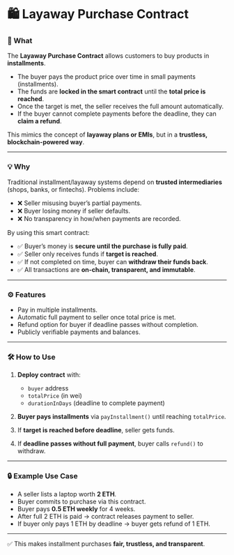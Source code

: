# 🛍️ Layaway Purchase Contract

### 📌 What

The **Layaway Purchase Contract** allows customers to buy products in **installments**.

- The buyer pays the product price over time in small payments (installments).  
- The funds are **locked in the smart contract** until the **total price is reached**.
- Once the target is met, the seller receives the full amount automatically.
- If the buyer cannot complete payments before the deadline, they can **claim a refund**.  

This mimics the concept of **layaway plans or EMIs**, but in a **trustless, blockchain-powered way**.

---

### 💡 Why

Traditional installment/layaway systems depend on **trusted intermediaries** (shops, banks, or fintechs). Problems include:

- ❌ Seller misusing buyer’s partial payments.
- ❌ Buyer losing money if seller defaults.
- ❌ No transparency in how/when payments are recorded.

By using this smart contract:

- ✅ Buyer’s money is **secure until the purchase is fully paid**.
- ✅ Seller only receives funds if **target is reached**.
- ✅ If not completed on time, buyer can **withdraw their funds back**.
- ✅ All transactions are **on-chain, transparent, and immutable**.

---

### ⚙️ Features

- Pay in multiple installments.
- Automatic full payment to seller once total price is met.
- Refund option for buyer if deadline passes without completion.
- Publicly verifiable payments and balances.

---

### 🛠️ How to Use

1. **Deploy contract** with:

   - `buyer` address
   - `totalPrice` (in wei)
   - `durationInDays` (deadline to complete payment)

2. **Buyer pays installments** via `payInstallment()` until reaching `totalPrice`.

3. If **target is reached before deadline**, seller gets funds.

4. If **deadline passes without full payment**, buyer calls `refund()` to withdraw.

---

### 🔒 Example Use Case

- A seller lists a laptop worth **2 ETH**.
- Buyer commits to purchase via this contract.
- Buyer pays **0.5 ETH weekly** for 4 weeks.
- After full 2 ETH is paid → contract releases payment to seller.
- If buyer only pays 1 ETH by deadline → buyer gets refund of 1 ETH.

---

✅ This makes installment purchases **fair, trustless, and transparent**.
